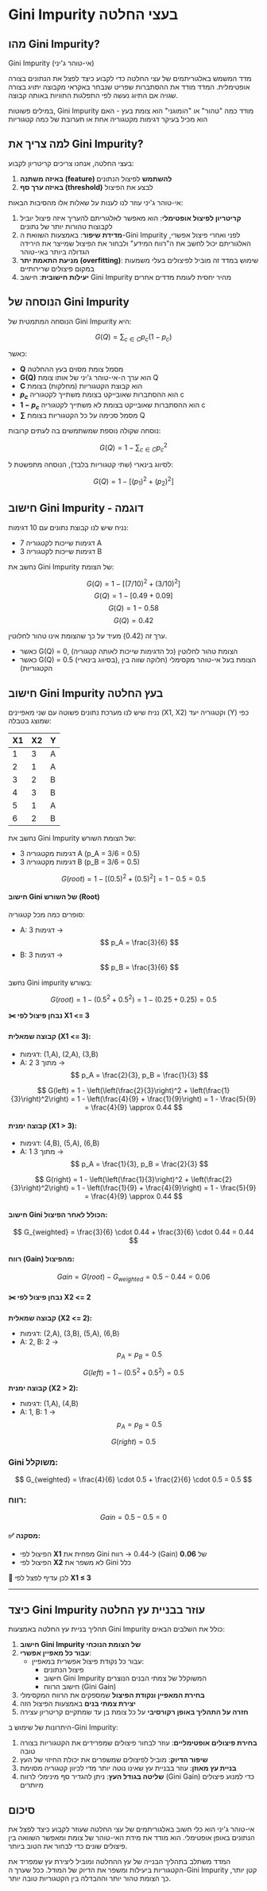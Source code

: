 # Gini Impurity בעצי החלטה

## מהו Gini Impurity?

Gini Impurity (אי-טוהר ג'יני)

  מדד המשמש באלגוריתמים של עצי החלטה כדי לקבוע כיצד לפצל את הנתונים בצורה אופטימלית. המדד מודד את ההסתברות שפריט שנבחר באקראי מקבוצה יתויג בצורה שגויה אם התיוג נעשה לפי התפלגות התוויות באותה קבוצה.

במילים פשוטות, Gini Impurity מודד כמה "טהור" או "הומוגני" הוא צומת בעץ - האם הוא מכיל בעיקר דגימות מקטגוריה אחת או תערובת של כמה קטגוריות

## למה צריך את Gini Impurity?

בעצי החלטה, אנחנו צריכים קריטריון לקבוע:
1. **באיזה משתנה (feature) להשתמש** לפיצול הנתונים
2. **באיזה ערך סף (threshold)** לבצע את הפיצול

אי-טוהר ג'יני עוזר לנו לענות על שאלות אלו מהסיבות הבאות:

1. **קריטריון לפיצול אופטימלי**: הוא מאפשר לאלגוריתם להעריך איזה פיצול יוביל לקבוצות טהורות יותר של נתונים
2. **מדידת שיפור**: באמצעות השוואת ה-Gini Impurity לפני ואחרי פיצול אפשרי, האלגוריתם יכול לחשב את ה"רווח המידע" ולבחור את הפיצול שמייצר את הירידה הגדולה ביותר באי-טוהר
3. **מניעת התאמת יתר (overfitting)**: שימוש במדד זה מוביל לפיצולים בעלי משמעות במקום פיצולים שרירותיים
4. **יעילות חישובית**: חישוב Gini Impurity מהיר יחסית לעומת מדדים אחרים

## הנוסחה של Gini Impurity

הנוסחה המתמטית של Gini Impurity היא:

$$G(Q) = \sum_{c \in C} p_c(1-p_c)$$

כאשר:
- **Q** מסמל צומת מסוים בעץ ההחלטה
- **G(Q)** הוא ערך ה-אי-טוהר ג'יני של אותו צומת Q
- **C** הוא קבוצת הקטגוריות (מחלקות) בצומת
- **$p_c$** הוא ההסתברות שאובייקט בצומת משתייך לקטגוריה c
- **$1-p_c$** הוא ההסתברות שאובייקט בצומת לא משתייך לקטגוריה c
- **$\sum$** מסמל סכימה על כל הקטגוריות בצומת Q

נוסחה שקולה נוספת שמשתמשים בה לעתים קרובות:

$$G(Q) = 1 - \sum_{c \in C} p_c^2$$

לסיווג בינארי (שתי קטגוריות בלבד), הנוסחה מתפשטת ל:

$$G(Q) = 1 - [(p_1)^2 + (p_2)^2]$$

## חישוב Gini Impurity - דוגמה

נניח שיש לנו קבוצת נתונים עם 10 דגימות:
- 7 דגימות שייכות לקטגוריה A
- 3 דגימות שייכות לקטגוריה B

נחשב את Gini Impurity של הצומת:

$$G(Q) = 1 - [(7/10)^2 + (3/10)^2]$$
$$G(Q) = 1 - [0.49 + 0.09]$$
$$G(Q) = 1 - 0.58$$
$$G(Q) = 0.42$$

ערך זה (0.42) מעיד על כך שהצומת אינו טהור לחלוטין. 
- כאשר G(Q) = 0, הצומת טהור לחלוטין (כל הדגימות שייכות לאותה קטגוריה)
- כאשר G(Q) = 0.5 (בסיווג בינארי), הצומת בעל אי-טוהר מקסימלי (חלוקה שווה בין הקטגוריות)

## חישוב Gini Impurity בעץ החלטה

נניח שיש לנו מערכת נתונים פשוטה עם שני מאפיינים (X1, X2) וקטגוריה יעד (Y) כפי שמוצג בטבלה:

| X1 | X2 | Y |
|----|----|----|
| 1  | 3  | A  |
| 2  | 1  | A  |
| 3  | 2  | B  |
| 4  | 3  | B  |
| 5  | 1  | A  |
| 6  | 2  | B  |

נחשב את Gini Impurity של הצומת השורש:
- 3 דגימות מקטגוריה A (p_A = 3/6 = 0.5)
- 3 דגימות מקטגוריה B (p_B = 3/6 = 0.5)

$$G(root) = 1 - [(0.5)^2 + (0.5)^2] = 1 - 0.5 = 0.5$$


 #### חישוב Gini של השורש (Root)

סופרים כמה מכל קטגוריה:

- A: 3 דגימות → $$ p_A = \frac{3}{6} $$
- B: 3 דגימות → $$ p_B = \frac{3}{6} $$

נחשב Gini impurity בשורש:

$$
G(root) = 1 - (0.5^2 + 0.5^2) = 1 - (0.25 + 0.25) = 0.5
$$

**✂️ נבחן פיצול לפי X1 <= 3**

####  קבוצה שמאלית (X1 <= 3):

- דגימות: (1,A), (2,A), (3,B)  
- A: 2 מתוך 3 → $$ p_A = \frac{2}{3}, p_B = \frac{1}{3} $$

$$
G(left) = 1 - \left(\left(\frac{2}{3}\right)^2 + \left(\frac{1}{3}\right)^2\right) = 1 - \left(\frac{4}{9} + \frac{1}{9}\right) = 1 - \frac{5}{9} = \frac{4}{9} \approx 0.44
$$

####  קבוצה ימנית (X1 > 3):

- דגימות: (4,B), (5,A), (6,B)  
- A: 1 מתוך 3 → $$ p_A = \frac{1}{3}, p_B = \frac{2}{3} $$

$$
G(right) = 1 - \left(\left(\frac{1}{3}\right)^2 + \left(\frac{2}{3}\right)^2\right) = 1 - \left(\frac{1}{9} + \frac{4}{9}\right) = 1 - \frac{5}{9} = \frac{4}{9} \approx 0.44
$$

#### חישוב Gini הכולל לאחר הפיצול:

$$
G_{weighted} = \frac{3}{6} \cdot 0.44 + \frac{3}{6} \cdot 0.44 = 0.44
$$

#### רווח (Gain) מהפיצול:

$$
Gain = G(root) - G_{weighted} = 0.5 - 0.44 = 0.06
$$

####  ✂️ נבחן פיצול לפי X2 <= 2

**קבוצה שמאלית (X2 <= 2):**

- דגימות: (2,A), (3,B), (5,A), (6,B)  
- A: 2, B: 2 → $$ p_A = p_B = 0.5 $$

$$
G(left) = 1 - (0.5^2 + 0.5^2) = 0.5
$$

**קבוצה ימנית (X2 > 2):**

- דגימות: (1,A), (4,B)  
- A: 1, B: 1 → $$ p_A = p_B = 0.5 $$

$$
G(right) = 0.5
$$

### Gini משוקלל:

$$
G_{weighted} = \frac{4}{6} \cdot 0.5 + \frac{2}{6} \cdot 0.5 = 0.5
$$

### רווח:

$$
Gain = 0.5 - 0.5 = 0
$$

#### ✅ מסקנה:

- הפיצול לפי **X1** מפחית את Gini ל-0.44 → רווח (Gain) של **0.06**
- הפיצול לפי **X2** לא משפר את Gini כלל

🔮 לכן עדיף לפצל לפי **X1 ≤ 3**

---

## כיצד Gini Impurity עוזר בבניית עץ החלטה

תהליך בניית עץ החלטה באמצעות Gini Impurity כולל את השלבים הבאים:

1. **חישוב Gini Impurity של הצומת הנוכחי**
2. **עבור כל מאפיין אפשרי**:
   - עבור כל נקודת פיצול אפשרית במאפיין:
     - פיצול הנתונים
     - חישוב Gini Impurity המשוקלל של צמתי הבנים הנוצרים
     - חישוב הרווח (Gini Gain)
3. **בחירת המאפיין ונקודת הפיצול** שמספקים את הרווח המקסימלי
4. **יצירת צמתי בנים** באמצעות הפיצול הזה
5. **חזרה על התהליך באופן רקורסיבי** על כל צומת בן עד שמתקיים קריטריון עצירה

היתרונות של שימוש ב-Gini Impurity:

1. **בחירת פיצולים אופטימליים**: עוזר לבחור פיצולים שמפרידים את הקטגוריות בצורה טובה
2. **שיפור הדיוק**: מוביל לפיצולים שמשפרים את יכולת החיזוי של העץ
3. **בניית עץ מאוזן**: עוזר בבניית עץ שאינו נוטה יותר מדי לכיוון קטגוריה מסוימת
4. **שליטה בגודל העץ**: ניתן להגדיר סף מינימלי לרווח (Gini Gain) כדי למנוע פיצולים מיותרים

## סיכום

אי-טוהר ג'יני הוא כלי חשוב באלגוריתמים של עצי החלטה שעוזר לקבוע כיצד לפצל את הנתונים באופן אופטימלי. הוא מודד את מידת האי-טוהר של צומת ומאפשר השוואה בין פיצולים שונים כדי לבחור את הטוב ביותר.

המדד משתלב בתהליך הבנייה של עץ ההחלטה ומוביל ליצירת עץ שמפריד את הקטגוריות ביעילות ומשפר את הדיוק של המודל. ככל שערך ה-Gini Impurity קטן יותר, כך הצומת טהור יותר וההבדלה בין הקטגוריות טובה יותר.